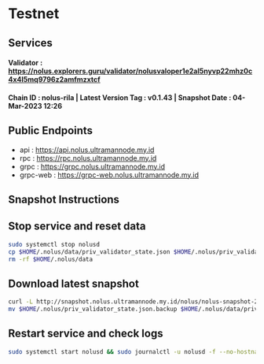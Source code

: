 # Testnet


## Services 
#### Validator : https://nolus.explorers.guru/validator/nolusvaloper1e2al5nyvp22mhz0c4x4l5mq9796z2amfmzxtcf
#### Chain ID : nolus-rila | Latest Version Tag : v0.1.43 | Snapshot Date : 04-Mar-2023 12:26

## Public Endpoints 

* api : https://api.nolus.ultramannode.my.id
* rpc : https://rpc.nolus.ultramannode.my.id
* grpc : https://grpc.nolus.ultramannode.my.id
* grpc-web : https://grpc-web.nolus.ultramannode.my.id

## Snapshot Instructions

## Stop service and reset data 
```bash
sudo systemctl stop nolusd
cp $HOME/.nolus/data/priv_validator_state.json $HOME/.nolus/priv_validator_state.json.backup
rm -rf $HOME/.nolus/data
```

## Download latest snapshot
```bash
curl -L http://snapshot.nolus.ultramannode.my.id/nolus/nolus-snapshot-20230304.tar.lz4 | tar -Ilz4 -xf - -C $HOME/.nolus
mv $HOME/.nolus/priv_validator_state.json.backup $HOME/.nolus/data/priv_validator_state.json
```

## Restart service and check logs
```bash
sudo systemctl start nolusd && sudo journalctl -u nolusd -f --no-hostname -o cat
```